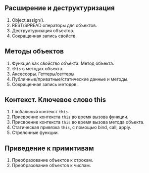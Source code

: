 ## Расширение и деструктуризация

1. Object.assign().
2. REST/SPREAD операторы для объектов.
3. Деструктуризация объектов.
4. Сокращенная запись свойств.

## Методы объектов

1. Функция как свойство объекта. Метод объекта.
2. `this` в методах объекта.
3. Акcессоры. Геттеры/сеттеры.
4. Публичные/приватные/статические данные и методы.
5. Сокращенная запись методов.

## Контекст. Ключевое слово this

1. Глобальный контекст `this`.
2. Присвоение контекста `this` во время вызова функции.
3. Присвоение контекста `this` во время вызова метода объекта.
4. Статическая привязка `this`, с помощью bind, call, apply.
5. Стрелочные функции.

## Приведение к примитивам

1. Преобразование объектов к строкам.
2. Преобразование объектов к числам.